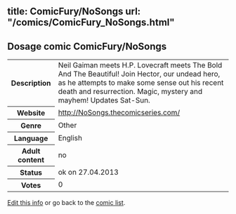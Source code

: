 title: ComicFury/NoSongs
url: "/comics/ComicFury_NoSongs.html"
---
Dosage comic ComicFury/NoSongs
-----------------------------------------

<p id="msg"></p>
<script type="text/javascript">
if (window.location.search === '?edit_info_mail=sent_ok') {
  var elem = document.getElementById("msg");
  elem.innerHTML = 'Edited information sucessfully sent.';
  elem.className = 'ok';
}
</script>
<table class="comicinfo">
<tr>
<th>Description</th><td>Neil Gaiman meets H.P. Lovecraft meets The Bold And The Beautiful! Join Hector, our undead hero, as he attempts to make some sense out his recent death and resurrection. Magic, mystery and mayhem! Updates Sat-Sun.</td>
</tr>
<tr>
<th>Website</th><td><a href="http://NoSongs.thecomicseries.com/">http://NoSongs.thecomicseries.com/</a></td>
</tr>
<tr>
<th>Genre</th><td>Other</td>
</tr>
<tr>
<th>Language</th><td>English</td>
</tr>
<tr>
<th>Adult content</th><td>no</td>
</tr>
<tr>
<th>Status</th><td>ok on 27.04.2013</td>
</tr>
<tr>
<th>Votes</th><td>0</td>
</tr>
</table>

[Edit this info](ComicFury_NoSongs_edit.html) or go back to the [comic list](../comic-index.html).
